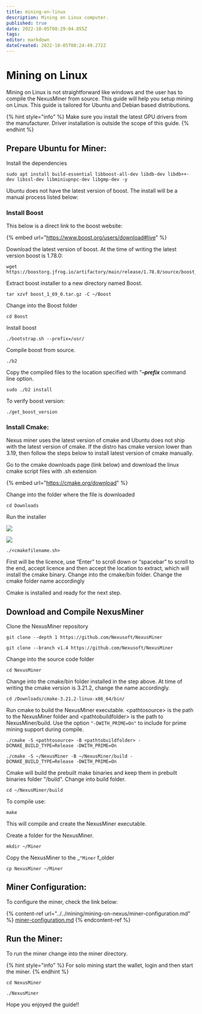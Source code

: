 ```yaml
---
title: mining-on-linux
description: Mining on Linux computer.
published: true
date: 2022-10-05T08:29:04.855Z
tags: 
editor: markdown
dateCreated: 2022-10-05T08:24:49.272Z
---
```


# Mining on Linux

Mining on Linux is not straightforward like windows and the user has to compile the NexusMiner from source. This guide will help you setup mining on Linux. This guide is tailored for Ubuntu and Debian based distributions.

{% hint style="info" %}
Make sure you install the latest GPU drivers from the manufacturer. Driver installation is outside the scope of this guide.
{% endhint %}

## Prepare Ubuntu for Miner:&#x20;

Install the dependencies

```
sudo apt install build-essential libboost-all-dev libdb-dev libdb++-dev libssl-dev libminiupnpc-dev libgmp-dev -y 
```

Ubuntu does not have the latest version of boost. The install will be a manual process listed below:

### Install Boost

This below is a direct link to the boost website:

{% embed url="https://www.boost.org/users/download#live" %}

Download the latest version of boost. At the time of writing the latest version boost is 1.78.0:

```
wget https://boostorg.jfrog.io/artifactory/main/release/1.78.0/source/boost_1_78_0.tar.gz
```

Extract boost installer to a new directory named Boost.

```
tar xzvf boost_1_69_0.tar.gz -C ~/Boost
```

Change into the Boost folder

```
cd Boost
```

Install boost

```
./bootstrap.sh --prefix=/usr/
```

Compile boost from source.

```
./b2
```

Copy the compiled files to the location specified with "_**–prefix**_ command line option.

```
sudo ./b2 install
```

To verify boost version:

```
./get_boost_version
```

### Install Cmake:

Nexus miner uses the latest version of cmake  and Ubuntu does not ship with the latest version of cmake. If  the distro has cmake version lower than 3.19, then follow the steps below to install latest version of cmake manually.

Go to the cmake downloads page (link below) and download the linux cmake script files with .sh extension

{% embed url="https://cmake.org/download" %}

Change into the folder where the file is downloaded

```
cd Downloads
```

Run the installer

![](https://lh6.googleusercontent.com/9FU6gF8E6ij0g0gNkuYbuG-7IG7IaypFe\_oKBTi4DUXocjKkKckEHrQLRDMFXscUVmvDuDmM-kKywvYzqNeb1F6xiBo-48uUPovFe10xyO2V57ctc8vB\_\_r81XApwWsRmpIpBkJ6tG7cqFV5-Q)

![](https://lh4.googleusercontent.com/KeXuGqp8Qe4uSpiQ8MTJFlctZcrVGEHUBQzK90ioKSwwiaV7VLbnnuy0I9-kkMLmZT4xwdhwbwL63J1tqFyYhCMb5E-eVmt2fRQ1qN0PdWNmMKZupIu5xGuAobsmnjYLwoIvrkyqWhD4BWrhuA)

```
./<cmakefilename.sh>
```

First will be the licence, use “Enter” to scroll down or “spacebar” to scroll to the end, accept licence and then accept the location to extract, which will install the cmake binary. Change into the cmake/bin folder. Change the cmake folder name accordingly

Cmake is installed and ready for the next step.

## Download and Compile NexusMiner

Clone the NexusMiner repository&#x20;

```
git clone --depth 1 https://github.com/Nexusoft/NexusMiner 
```

```
git clone --branch v1.4 https://github.com/Nexusoft/NexusMiner
```

Change into the source code folder&#x20;

```
cd NexusMiner 
```

Change into the cmake/bin folder installed in the step above. At time of writing the cmake version is 3.21.2, change the name accordingly.&#x20;

```
cd /Downloads/cmake-3.21.2-linux-x86_64/bin/
```

Run cmake to build the NexusMiner executable. \<pathtosource> is the path to the NexusMiner folder and \<pathtobuildfolder> is the path to NexusMiner/build. Use the option `"-DWITH_PRIME=On"` to include for prime mining support during compile.

```
./cmake -S <pathtosource> -B <pathtobuildfolder> -DCMAKE_BUILD_TYPE=Release -DWITH_PRIME=On
```

```
./cmake -S ~/NexusMiner -B ~/NexusMiner/build -DCMAKE_BUILD_TYPE=Release -DWITH_PRIME=On
```

Cmake will build the prebuilt make binaries and keep them in prebuilt binaries folder "/build". Change into build folder.

```
cd ~/NexusMiner/build 
```

To compile use:

```
make
```

This will compile and create the NexusMiner executable.&#x20;



Create a folder for the NexusMiner.&#x20;

```
mkdir ~/Miner
```

Copy the NexusMiner to the _`"Miner`  f_older

```
cp NexusMiner ~/Miner
```

## Miner Configuration:&#x20;

To configure the miner, check the link below:&#x20;

{% content-ref url="../../mining/mining-on-nexus/miner-configuration.md" %}
[miner-configuration.md](../../mining/mining-on-nexus/miner-configuration.md)
{% endcontent-ref %}

## Run the Miner:

To run the miner change into the miner directory.

{% hint style="info" %}
For solo mining start the wallet, login and then start the miner.
{% endhint %}

```
cd NexusMiner
```

```
./NexusMiner
```

Hope you enjoyed the guide!!
